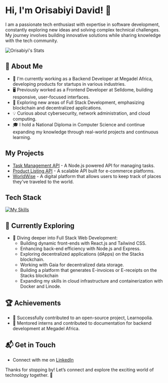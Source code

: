 # Hi, I'm Orisabiyi David! 👋

I am a passionate tech enthusiast with expertise in software development, constantly exploring new ideas and solving complex technical challenges. My journey involves building innovative solutions while sharing knowledge with the tech community.

![Orisabiyi's Stats](https://github-readme-stats.vercel.app/api?username=Orisabiyi&theme=vue-dark&show_icons=true&hide_border=true&count_private=true)

## 🚀 About Me

- 🔭 I'm currently working as a Backend Developer at Megadel Africa, developing products for startups in various industries.
- 🖥️ Previously worked as a Frontend Developer at Selldome, building responsive, user-focused interfaces.
- 🌱 Exploring new areas of Full Stack Development, emphasizing blockchain and decentralized applications.
- 💡 Curious about cybersecurity, network administration, and cloud computing.
- 🎓 I hold a National Diploma in Computer Science and continue expanding my knowledge through real-world projects and continuous learning.

## My Projects
- [Task Management API](https://github.com/Orisabiyi/task-management-api) - A Node.js powered API for managing tasks.
- [Product Listing API](https://github.com/Orisabiyi/simple-crud-api) - A scalable API built for e-commerce platforms.
- [WorldWise](https://github.com/Orisabiyi/worldwise) - A digital platform that allows users to keep track of places they've traveled to the world.

## Tech Stack
[![My Skills](https://skillicons.dev/icons?i=js,nodejs,react,nextjs,redux,mongodb,express,py,flask,postgres,html,css,scss,tailwind,vercel,vim)](https://skillicons.dev)

## 🌱 Currently Exploring

- 🚀 Diving deeper into Full Stack Web Development:
  - Building dynamic front-ends with React.js and Tailwind CSS.
  - Enhancing back-end efficiency with Node.js and Express.
  - Exploring decentralized applications (dApps) on the Stacks blockchain.
  - Working with Gaia for decentralized data storage.
  - Building a platform that generates E-invoices or E-receipts on the Stacks blockchain
  - Expanding my skills in cloud infrastructure and containerization with Docker and Linode.

## 🏆 Achievements

- 🌟 Successfully contributed to an open-source project, Learnopolia.
- 🚀 Mentored interns and contributed to documentation for backend development at Megadel Africa.

## 📬 Get in Touch

- Connect with me on [LinkedIn](https://www.linkedin.com/in/orisabiyi)

Thanks for stopping by! Let’s connect and explore the exciting world of technology together. 🚀

<!--

Here are some ideas to get you started:

- 🔭 I’m currently working on ...
- 🌱 I’m currently learning ...
- 👯 I’m looking to collaborate on ...
- 🤔 I’m looking for help with ...
- 💬 Ask me about ...
- 📫 How to reach me: ...
- 😄 Pronouns: ...
- ⚡ Fun fact: ...
-->
